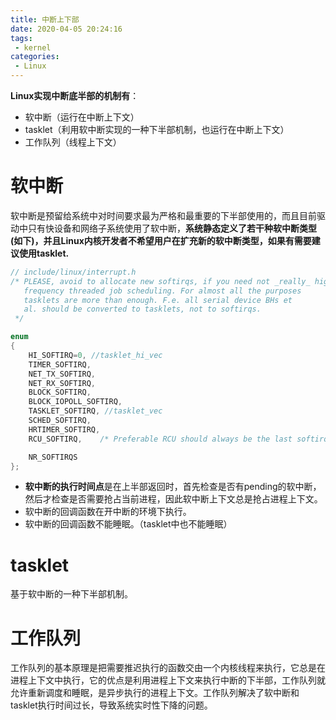 ```yaml
---
title: 中断上下部
date: 2020-04-05 20:24:16
tags:
 - kernel
categories:
 - Linux
---
```


**Linux实现中断底半部的机制有**：

- 软中断（运行在中断上下文）
- tasklet（利用软中断实现的一种下半部机制，也运行在中断上下文）
- 工作队列（线程上下文）

# 软中断

软中断是预留给系统中对时间要求最为严格和最重要的下半部使用的，而且目前驱动中只有快设备和网络子系统使用了软中断，**系统静态定义了若干种软中断类型(如下)，并且Linux内核开发者不希望用户在扩充新的软中断类型，如果有需要建议使用tasklet.**

```c
// include/linux/interrupt.h
/* PLEASE, avoid to allocate new softirqs, if you need not _really_ high
   frequency threaded job scheduling. For almost all the purposes
   tasklets are more than enough. F.e. all serial device BHs et
   al. should be converted to tasklets, not to softirqs.
 */

enum
{
	HI_SOFTIRQ=0, //tasklet_hi_vec
	TIMER_SOFTIRQ,
	NET_TX_SOFTIRQ,
	NET_RX_SOFTIRQ,
	BLOCK_SOFTIRQ,
	BLOCK_IOPOLL_SOFTIRQ,
	TASKLET_SOFTIRQ, //tasklet_vec
	SCHED_SOFTIRQ,
	HRTIMER_SOFTIRQ,
	RCU_SOFTIRQ,    /* Preferable RCU should always be the last softirq */

	NR_SOFTIRQS
};
```

- **软中断的执行时间点**是在上半部返回时，首先检查是否有pending的软中断，然后才检查是否需要抢占当前进程，因此软中断上下文总是抢占进程上下文。
- 软中断的回调函数在开中断的环境下执行。
- 软中断的回调函数不能睡眠。（tasklet中也不能睡眠）

# tasklet 

基于软中断的一种下半部机制。

# 工作队列

工作队列的基本原理是把需要推迟执行的函数交由一个内核线程来执行，它总是在进程上下文中执行，它的优点是利用进程上下文来执行中断的下半部，工作队列就允许重新调度和睡眠，是异步执行的进程上下文。工作队列解决了软中断和tasklet执行时间过长，导致系统实时性下降的问题。